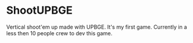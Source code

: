 # ShootUPBGE
Vertical shoot'em up made with UPBGE. It's my first game. Currently in a less then 10 people crew to dev this game.
